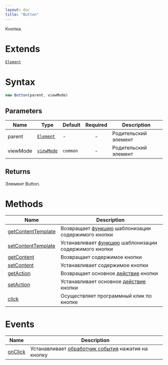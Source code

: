 ```yaml
---
layout: doc
title: "Button"
---
```


Кнопка.

# Extends

[`Element`](../Element/)

# Syntax

```js
new Button(parent, viewMode)
```

## Parameters

|Name|Type|Default|Required|Description|
|----|----|----|:--:|-----------|
|parent|[`Element`](../Element/)|-|-|Родительский элемент|
|viewMode|[`viewMode`](../../viewMode/)|`common`|-|Родительский элемент|

## Returns

Элемент Button.


# Methods

|Name|Description|
|----|---------|
|[getContentTemplate](Button.getContentTemplate/)|Возвращает [функцию](../../Script/) шаблонизации содержимого кнопки|
|[setContentTemplate](Button.setContentTemplate/)|Устанавливает [функцию](../../Script/) шаблонизации содержимого кнопки|
|[getContent](Button.getContent/)|Возвращает содержимое кнопки|
|[setContent](Button.setContent/)|Устанавливает содержимое кнопки|
|[getAction](Button.getAction/)|Возвращает основное [действие](../../Actions/) кнопки|
|[setAction](Button.setAction/)|Устанавливает основное [действие](../../Actions/) кнопки|
|[click](Button.click/)|Осуществляет программный клик по кнопке|


# Events

|Name|Description|
|----|---------|
|[onClick](Button.onClick/)|Устанавливает [обработчик события](../../Script/) нажатия на кнопку|
